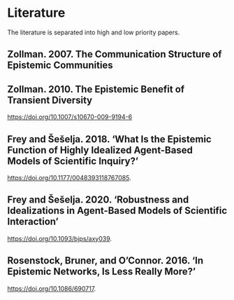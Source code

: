 # Literature
The literature is separated into high and low priority papers. 

## Zollman. 2007. The Communication Structure of Epistemic Communities

## Zollman. 2010. The Epistemic Benefit of Transient Diversity
https://doi.org/10.1007/s10670-009-9194-6 

## Frey and Šešelja. 2018. ‘What Is the Epistemic Function of Highly Idealized Agent-Based Models of Scientific Inquiry?’ 
https://doi.org/10.1177/0048393118767085.

## Frey and Šešelja. 2020. ‘Robustness and Idealizations in Agent-Based Models of Scientific Interaction’
https://doi.org/10.1093/bjps/axy039.

## Rosenstock, Bruner, and O’Connor. 2016. ‘In Epistemic Networks, Is Less Really More?’ 
https://doi.org/10.1086/690717.


